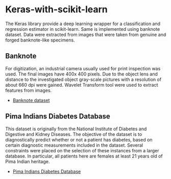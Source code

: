 # Keras-with-scikit-learn
The Keras library provide a deep learning wrapper for a classification and regression estimator in scikit-learn. Same is implemented using banknote dataset.
Data were extracted from images that were taken from genuine and forged banknote-like specimens. 

## Banknote
For digitization, an industrial camera usually used for print inspection was used. The final images have 400x 400 pixels. Due to the object lens and distance to the investigated object gray-scale pictures with a resolution of about 660 dpi were gained. Wavelet Transform tool were used to extract features from images. <br />

* [Banknote dataset](http://archive.ics.uci.edu/ml/datasets/banknote+authentication)

## Pima Indians Diabetes Database
This dataset is originally from the National Institute of Diabetes and Digestive and Kidney Diseases. The objective of the dataset is to diagnostically predict whether or not a patient has diabetes, based on certain diagnostic measurements included in the dataset. Several constraints were placed on the selection of these instances from a larger database. In particular, all patients here are females at least 21 years old of Pima Indian heritage.

* [Pima Indians Diabetes Database](https://www.kaggle.com/uciml/pima-indians-diabetes-database)
